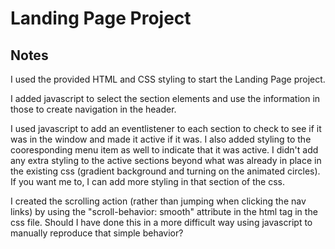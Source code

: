 # Landing Page Project

## Notes

I used the provided HTML and CSS styling to start the Landing Page project.

I added javascript to select the section elements and use the information in those to create navigation in the header.

I used javascript to add an eventlistener to each section to check to see if it was in the window and made it active if it was. I also added styling to the cooresponding menu item as well to indicate that it was active. I didn't add any extra styling to the active sections beyond what was already in place in the existing css (gradient background and turning on the animated circles). If you want me to, I can add more styling in that section of the css.

I created the scrolling action (rather than jumping when clicking the nav links)  by using the "scroll-behavior: smooth" attribute in the html tag in the css file.  Should I have done this in a more difficult way using javascript to manually reproduce that simple behavior?
